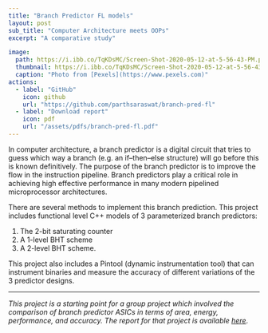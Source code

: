 ```yaml
---
title: "Branch Predictor FL models"
layout: post
sub_title: "Computer Architecture meets OOPs"
excerpt: "A comparative study"

image: 
  path: https://i.ibb.co/TqKDsMC/Screen-Shot-2020-05-12-at-5-56-43-PM.png
  thumbnail: https://i.ibb.co/TqKDsMC/Screen-Shot-2020-05-12-at-5-56-43-PM.png
  caption: "Photo from [Pexels](https://www.pexels.com)"
actions:
  - label: "GitHub"
    icon: github
    url: "https://github.com/parthsaraswat/branch-pred-fl"
  - label: "Download report"
    icon: pdf
    url: "/assets/pdfs/branch-pred-fl.pdf"
---
```

In computer architecture, a branch predictor is a digital circuit that tries to guess which way a branch (e.g. an if–then–else structure) will go before this is known definitively. The purpose of the branch predictor is to improve the flow in the instruction pipeline. Branch predictors play a critical role in achieving high effective performance in many modern pipelined microprocessor architectures.

There are several methods to implement this branch prediction. This project includes functional level C++ models of 3 parameterized branch predictors: 

1. The 2-bit saturating counter
2. A 1-level BHT scheme
3. A 2-level BHT scheme.

This project also includes a Pintool (dynamic instrumentation tool) that can instrument binaries and measure the accuracy of different variations of the 3 predictor designs. 

---
*This project is a starting point for a group project which involved the comparison of branch predictor ASICs in terms of area, energy, performance, and accuracy. The report for that project is available [here](/assets/pdfs/branch-pred-rtl.pdf)*.
